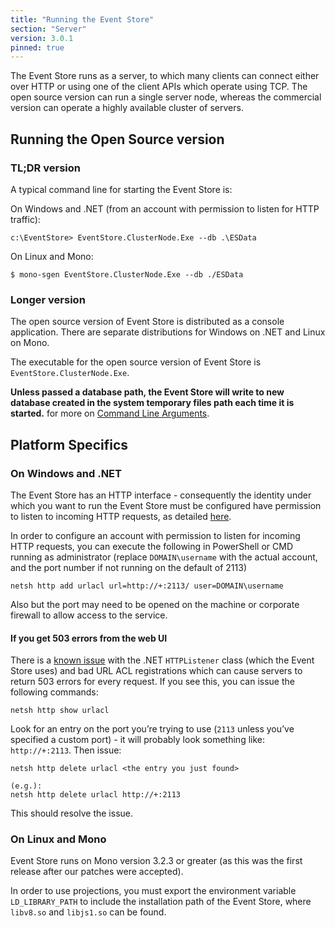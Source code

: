 ```yaml
---
title: "Running the Event Store"
section: "Server"
version: 3.0.1
pinned: true
---
```


The Event Store runs as a server, to which many clients can connect either over HTTP or using one of the client APIs which operate using TCP. The open source version can run a single server node, whereas the commercial version can operate a highly available cluster of servers.

## Running the Open Source version

### TL;DR version

A typical command line for starting the Event Store is:

On Windows and .NET (from an account with permission to listen for HTTP traffic):

```
c:\EventStore> EventStore.ClusterNode.Exe --db .\ESData
```

On Linux and Mono:

```
$ mono-sgen EventStore.ClusterNode.Exe --db ./ESData
```

### Longer version

The open source version of Event Store is distributed as a console application. There are separate distributions for Windows on .NET and Linux on Mono.

The executable for the open source version of Event Store is `EventStore.ClusterNode.Exe`.

**Unless passed a database path, the Event Store will write to new database created in the system temporary files path each time it is started.** for more on [Command Line Arguments](./command-line-arguments).

## Platform Specifics

### On Windows and .NET

The Event Store has an HTTP interface - consequently the identity under which you want to run the Event Store must be configured have permission to listen to incoming HTTP requests, as detailed [here](http://msdn.microsoft.com/en-us/library/ms733768.aspx).

In order to configure an account with permission to listen for incoming HTTP
requests, you can execute the following in PowerShell or CMD running as
administrator (replace `DOMAIN\username` with the actual account, and the port number if not running on the default of 2113)

```
netsh http add urlacl url=http://+:2113/ user=DOMAIN\username
```

Also but the port may need to be opened on the machine or corporate firewall to allow access to the service.

#### If you get 503 errors from the web UI

There is a [known issue](http://stackoverflow.com/questions/8142396/what-causes-a-httplistener-http-503-error) with the .NET `HTTPListener` class (which the Event Store uses) and bad URL ACL registrations which can cause servers to return 503 errors for every request. If you see this, you can issue the following commands:

```
netsh http show urlacl
```

Look for an entry on the port you’re trying to use (`2113` unless you’ve specified a custom port) - it will probably look something like: `http://+:2113`. Then issue:

```
netsh http delete urlacl <the entry you just found>

(e.g.):
netsh http delete urlacl http://+:2113
```

This should resolve the issue.

### On Linux and Mono

Event Store runs on Mono version 3.2.3 or greater (as this was the first release after our patches were accepted).

In order to use projections, you must export the environment variable `LD_LIBRARY_PATH` to include the installation path of the Event Store, where `libv8.so` and `libjs1.so` can be found.
